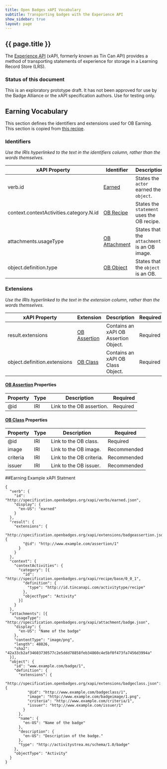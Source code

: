 ```yaml
---
title: Open Badges xAPI Vocabulary
subtitle: Transporting badges with the Experience API
show_sidebar: true
layout: page
---
```


## {{ page.title }}
The [Experience API](https://github.com/adlnet/xAPI-Spec/blob/master/xAPI.md) (xAPI, formerly known as Tin Can API) provides a method of transporting statements of experience for storage in a Learning Record Store (LRS). 

### Status of this document
This is an exploratory prototype draft. It has not been approved for use by the Badge Alliance or the xAPI specification authors. Use for testing only. 

## Earning Vocabulary
This section defines the identifiers and extensions used for OB Earning. 
This section is copied from [this recipe](https://github.com/ht2/BadgesCoP/tree/master/earning).

### Identifiers
*Use the IRIs hyperlinked to the text in the identifiers column, rather than the words themselves.*

xAPI Property | Identifier | Description | Required
--- | --- | --- | ---
verb.id | [Earned](http://specification.openbadges.org/xapi/verbs/earned.json) | States the `actor` earned the `object`. | Required
context.contextActivities.category.N.id | [OB Recipe](http://specification.openbadges.org/xapi/recipe/base/0_0_1.json) | States the `statement` uses the OB recipe. | Required
attachments.usageType | [OB Attachment](http://specification.openbadges.org/xapi/attachment/badge.json) | States that the `attachment` is an OB image. | Required
object.definition.type | [OB Object](http://activitystrea.ms/schema/1.0/badge) | States that the `object` is an OB. | Required

### Extensions
*Use the IRIs hyperlinked to the text in the extension column, rather than the words themselves.*

xAPI Property | Extension | Description | Required
--- | --- | --- | ---
result.extensions | [OB Assertion](http://specification.openbadges.org/xapi/extensions/badgeassertion.json) | Contains an xAPI OB Assertion Object. | Required
object.definition.extensions | [OB Class](http://specification.openbadges.org/xapi/extensions/badgeclass.json) | Contains an xAPI OB Class Object. | Required

#### [OB Assertion](http://specification.openbadges.org/xapi/extensions/badgeassertion.json) Properties

Property | Type | Description | Required
--- | --- | --- | ---
@id | IRI | Link to the OB assertion. | Required


#### [OB Class](http://specification.openbadges.org/xapi/extensions/badgeclass.json) Properties

Property | Type | Description | Required
--- | --- | --- | ---
@id | IRI | Link to the OB class. | Required
image | IRI | Link to the OB image. | Recommended
criteria | IRI | Link to the OB criteria. | Recommended
issuer | IRI | Link to the OB issuer. | Recommended

##Earning Example xAPI Statment
```
{
  "verb": {
    "id": "http://specification.openbadges.org/xapi/verbs/earned.json",
    "display": {
      "en-US": "earned"
    }
  },
  "result": {
    "extensions": {
      "http://specification.openbadges.org/xapi/extensions/badgeassertion.json": {
        "@id": "http://www.example.com/assertion/1"
      }
    }
  },
  "context": {
    "contextActivities": {
      "category": [{
        "id": "http://specification.openbadges.org/xapi/recipe/base/0_0_1",
        "definition": {
          "type": "http://id.tincanapi.com/activitytype/recipe"
        },
        "objectType": "Activity"
      }]
    }
  },
  "attachments": [{
    "usageType": "http://specification.openbadges.org/xapi/attachment/badge.json",
    "display": {
      "en-US": "Name of the badge"
    },
    "contentType": "image/png",
    "length": 48826,
    "sha2": "42a33cb2af34603730577c2e5ddd78858feb34860c4e5bf0f473fa7456d3994a"
  }],
  "object": {
    "id": "www.example.com/badge/1",
    "definition": {
      "extensions": {
        "http://specification.openbadges.org/xapi/extensions/badgeclass.json": {
          "@id": "http://www.example.com/badgeclass/1",
          "image": "http://www.example.com/badgeimage/1.png",
          "criteria": "http://www.example.com/criteria/1",
          "issuer": "http://www.example.com/issuer/1"
        }
      },
      "name": {
        "en-US": "Name of the badge"
      },
      "description": {
        "en-US": "Description of the badge."
      },
      "type": "http://activitystrea.ms/schema/1.0/badge"
    },
    "objectType": "Activity"
  }
}
```
